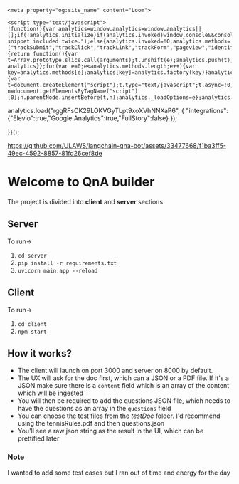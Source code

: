 <!DOCTYPE html>
<html lang="en">
  <head>
    <meta charset="utf-8" />
<meta name="viewport" content="width=device-width">
<meta http-equiv="X-UA-Compatible" content="IE=edge,chrome=1">
<title>Loom | Free Screen &amp; Video Recording Software | Loom</title>
<!-- Cookie banner only available on marketing site for now. -->
<!-- Likely to be reenabled once ready to rollout onto webapp-client -->
<!-- <script type="text/javascript">
  (function () {
    fetch('https://location.loom.com', {
      method: 'GET',
    })
      .then(response => {
        const targetCountries = [];
        const userCountry = response.headers.get('x-loom-country');

        if (targetCountries.includes(userCountry)) {
          const head = document.getElementsByTagName('head')[0];
          const js = document.createElement('script');

          js.type = 'text/javascript';
          js.src =
            'https://cmp.osano.com/AzytdUSlZ32371fP0/ba69bebe-a167-497d-9119-634931398b23/osano.js';

          head.append(js);
        }
      })
      .catch(() => {});
  })();
</script>
 -->


<meta name="slack-app-id" content="A9G1TH4S2">

<!-- SEO -->
<meta name="application-name" content="Loom" />
  <meta name="description" content="Use Loom to record quick videos of your screen and cam. Explain anything clearly and easily – and skip the meeting. An essential tool for hybrid workplaces." />

  <!-- open graph and twitter tags -->
    <meta property="og:site_name" content="Loom">
  <meta property="og:type" content="website">
  <meta property="og:url" content="https://www.loom.com">
  <meta property="og:title" content="Loom | Free Screen &amp; Video Recording Software">
      <meta property="og:description" content="Use Loom to record quick videos of your screen and cam. Explain anything clearly and easily – and skip the meeting. An essential tool for hybrid workplaces." />
    <meta property="og:image" content="https://cdn.loom.com/assets/img/og/loom-banner.png">
  <meta property="og:image:width" content="1200">
  <meta property="og:image:height" content="600">
  <meta name="twitter:card" content="summary_large_image" />




<!-- Web App Icons -->
<meta name="application-name" content="Loom">
<meta name="mobile-web-app-capable" content="yes">
<meta name="theme-color" content="#ffffff">
<meta name="apple-mobile-web-app-capable" content="yes">
<meta name="apple-mobile-web-app-status-bar-style" content="black-translucent">
<meta name="apple-mobile-web-app-title" content="Loom">
<meta name="msapplication-TileColor" content="#b91d47">
<meta name="msapplication-TileImage" content="https://cdn.loom.com/assets/favicons-loom/mstile-150x150.png">

<link rel="icon" href="https://cdn.loom.com/assets/favicons-loom/favicon.ico" sizes="any">
<link rel="icon" href="https://cdn.loom.com/assets/favicons-loom/favicon.svg" type="image/svg+xml">
<link rel="icon" type="image/png" sizes="32x32" href="https://cdn.loom.com/assets/favicons-loom/favicon-32x32.png">
<link rel="icon" type="image/png" sizes="192x192" href="https://cdn.loom.com/assets/favicons-loom/android-chrome-192x192.png">
<link rel="apple-touch-icon" sizes="180x180" href="https://cdn.loom.com/assets/favicons-loom/apple-touch-icon-180x180.png">
<link rel="mask-icon" color="#625df5" href="https://cdn.loom.com/assets/favicons-loom/safari-pinned-tab.svg">


  <link rel="stylesheet" href="https://cdn.loom.com/assets/css/5512-19352b87037a704272f2.css" />

  <link rel="stylesheet" href="https://cdn.loom.com/assets/css/3184-847b9f6d17e45ab1cdfd.css" />


<script>
  window._LOOM_ = "%7O%22OVYYVAT_ERPNCGPUN_FVGR_XRL%22%3N%226Yq-a7bHNNNNNWKXybyTXC7sCMus-WzaKnlg9CA5%22%2P%22PUEBZR_RKGRAFVBA_VQ%22%3N%22yvrpoqqzxvvvuarqbozyzvyyubqwxqzo%22%2P%22PYVRAG_YBT_YRIRY%22%3N%22sngny%2Preebe%2Pjnea%2Pvasb%22%2P%22PYBHQSEBAG_HEV%22%3N%22pqa.ybbz.pbz%22%2P%22NIFREIRE_PYBHQSEBAG_HEV%22%3N%22yhan.ybbz.pbz%22%2P%22RYRIVB_NPPBHAG_VQ%22%3N%225p7qp041087r9%22%2P%22TBBTYR_NCV_PYVRAG_VQ%22%3N%22443240113960-6zw529e3e24tcc4p9h57a9aqet01v911.nccf.tbbtyrhfrepbagrag.pbz%22%2P%22YBBZ_QRFXGBC_CEBGBPBY%22%3N%22ybbzQrfxgbc%3N%2S%2S%22%2P%22ZHK_RAI_XRL%22%3N%229ntt7cyq771c850zs45zfatc3%22%2P%22CHFU_FREIRE_CHOYVP_XRL%22%3N%22OSMAlOrBig4yrVK8OhRu7u2-7lFWCL2bSfWdV5HyfTxa57ZKc924pqoufgdF69Uz-IYo1wXEEm4LnRu7qTeFKFZ%22%2P%22FGEVCR_CHOYVP_XRL%22%3N%22cx_yvir_ZT87GpsZRyPHEEBsexfSFZ8k%22%2P%22QNGNQBT_EHZ_NCCYVPNGVBA_VQ%22%3N%227ns92855-r997-4q9o-nn41-839r1p64r6s3%22%2P%22QNGNQBT_EHZ_PYVRAG_GBXRA%22%3N%22choo1955571qp736r541o72313p6942242s%22%2P%22QNGNQBT_EHZ_RANOYR%22%3N%22gehr%22%2P%22QNGNQBT_EHZ_FREIVPR%22%3N%22ybbz-cebq%22%2P%22QNGNQBT_EHZ_FRFFVBA_FNZCYR_ENGR%22%3N%2215%22%2P%22QNGNQBT_EHZ_FRFFVBA_ERCYNL_FNZCYR_ENGR%22%3N%2215%22%2P%22QNGNQBT_YBT_PYVRAG_GBXRA%22%3N%22cho6n5r653719oonqp7o8q28o628o09oq41%22%2P%22QNGNQBT_YBT_RANOYR%22%3N%22gehr%22%2P%22QNGNQBT_YBT_FNZCYR_ENGR%22%3N%2210%22%2P%22QNGNQBT_YBT_FREIVPR%22%3N%22jroncc%22%2P%22YBBZ_FQX_NCV_XRL%22%3N%22677no500-qo70-4087-91ns-6rsqo06sss68%22%2P%22PNAAL_VB_NCC_VQ%22%3N%2258n6799q8q61o9968qnq922n%22%2P%22PBURER_PYVRAG_XRL%22%3N%22J-YswQFDvvMv-ud7T761GKB1%22%2P%22CNPXNTRF_PYBHQSEBAG_HEV%22%3N%22cnpxntrf.ybbz.pbz%22%2P%22FRAGEL_ERCYNLF_BA_REEBE_FNZCYR_ENGR%22%3N%220.001%22%2P%22SO_NCC_VQ%22%3N%221591221991190878%22%2P%22NABA_PBBXVR_QBZNVA%22%3N%22ybbz.pbz%22%2P%22YBBZ_ONER_HEV%22%3N%22ybbz.pbz%22%2P%22YBBZ_HEV%22%3N%22jjj.ybbz.pbz%22%2P%22ABQR_RAI%22%3N%22cebqhpgvba%22%2P%22YBBZ_IREFVBA%22%3N%22n37q4pp%22%2P%22YBBZ_ERPBEQ_JF_HEV%22%3N%22erpbeq.ybbz.pbz%22%2P%22NGYNFFVNA_BVQP_VAVGVNGVBA_EBHGR%22%3N%22uggcf%3N%2S%2Svq.ngynffvna.pbz%2Sybtva%2Svavgvngr%22%7Q";


  window.loomSSRUser = {"avatars":[{"name":"734ea9b0e5cb4b66a260998b6c943106","large":"avatars/28914774_734ea9b0e5cb4b66a260998b6c943106_1024.jpg","thumb":"avatars/28914774_734ea9b0e5cb4b66a260998b6c943106_192.jpg"}],"first_name":"Ujjwal","last_name":"Anand","triggers":{"desktop_stop_rec_tooltip":{"show":false,"complete":false},"education_user_upgraded_modal":{"show":true,"complete":false},"email_verified":{"show":false,"complete":false},"gmail_integration_share_page_upsell":{"show":false,"complete":false},"new_transcript_experience_owner":{"show":true,"complete":false},"new_transcript_experience_viewer":{"show":true,"complete":false},"request_push_permissions":{"show":true,"complete":false},"show_avatar_tooltip":{"show":true,"complete":false},"show_data_retention_warning":{"show":true,"complete":false},"show_download_video_info_modal":{"complete":true,"show":false},"show_get_started_checklist":{"show":true,"complete":false},"show_milestone_post_recording_celebration":{"show":false,"complete":true},"show_mobile_banner_prompt":{"show":true,"complete":false},"website_show_new_get_started_checklist_banner":{"show":false,"complete":false}},"has_activated_desktop_app":false,"has_activated_chrome_extension":true,"has_activated_ios_app":false,"has_activated_android_app":false,"cacheVersion":1,"id":28914774,"basic_video_limit":25,"email":"1996ujji@gmail.com","role":"client","is_primary":true,"company_name":null,"deletion_pending":null,"help_options":null,"tour_settings":null,"company_position":null,"status":"verified","aa_id":null,"aa_is_mastered":false,"aa_date_linked":null,"aa_date_mastered":null,"oauth":{"google":{"id":"106541480185644599069","medium":"google","email":"1996ujji@gmail.com","team_id":null,"team_name":null,"team_domain":null,"external_avatar":"https://lh3.googleusercontent.com/a/ACg8ocI91JGTynUhOE-VCwBRnpNxBV78bXiAeC3WEjdjy9dx1Ng=s1024-c","createdAt":"2024-03-27T14:12:26.067Z","updatedAt":"2024-03-27T14:12:26.067Z"}},"capabilities":{},"push_subscriptions":{"subscriptions":{}},"trial_status":null,"checklist":{"has_viewed_videos":true,"complete_onboarding":true,"first_video_recording":true},"num_credits":0,"recorder_settings":{},"tours":{},"notification_settings":{"video_read":true,"share_video":true,"push_video_read":false,"push_share_video":true,"push_reshare_video":true,"push_video_comments":false,"push_weekly_digests":false,"all_comments_enabled":true,"push_comment_replies":false,"push_video_reactions":false,"push_video_privacy_changed":true},"video_settings":{"use_gif":true,"use_emojis":true},"last_country":null,"integration_settings":{"integrate_jira":{"expand":true,"enabled":true},"integrate_gmail":{"expand":true,"enabled":true},"integrate_github":{"expand":true,"enabled":true},"integrate_gitlab":{"expand":true,"enabled":true},"integrate_dropbox":{"expand":true,"enabled":true},"integrate_intercom":{"expand":true,"enabled":true},"integrate_invision":{"expand":true,"enabled":true},"integrate_confluence":{"expand":true,"enabled":true},"integrate_salesforce":{"expand":true,"enabled":true},"integrate_google_docs":{"expand":true,"enabled":true},"integrate_hacker_news":{"expand":true,"enabled":true},"integrate_producthunt":{"expand":true,"enabled":true},"integrate_salesforce_iq":{"expand":true,"enabled":true}},"app_settings":{"sidebar_hidden":false},"timezone_offset":0,"persona":{"persona_v1":{"role":null,"company":null,"complete":true,"use_cases":[],"company_size":null,"use_case_plan":"personal","education_type":null,"other_use_case":null,"company_industry":null,"company_size_exact":null,"use_case_plan_persona":"For personal projects"}},"jtbd":{"deleted":false,"watched":[],"archived":false},"invite_counts":{},"onboarding":{},"email_change_count":0,"user_identity_id":"28838213","account_type":"team","tags":{},"default_workspace_id":"29392581","referrer_partner_id":null,"terms_accepted":true,"terms_accepted_created_at":"2024-03-27T14:12:25.760Z","createdAt":"2024-03-27T14:12:25.761Z","updatedAt":"2024-03-27T14:26:34.031Z","deletedAt":null,"selected_workspace_id":29392581,"is_sdk_shared_user":false,"has_gmail_account":true,"hasGmailAccount":true,"hasWebPushSubscription":false,"password_is_set":false,"scopes":["ACCOUNT_NOTIFICATIONS","AUTHENTICATED_USER_ACCESS","AUTOJOIN_SIDEBAR","BLUR_ACCESS","CONTENT_UPLOAD_ACTION_READ","CONTENT_UPLOAD_ACTION_WRITE","CREATE_SPACE","CUSTOM_BRANDING_ACCESS","DEFAULT_CTA_ACCESS","ENGAGEMENT_INSIGHTS_ACCESS","ENGAGEMENT_INSIGHTS_ADMIN_ACCESS","ENGAGEMENT_INSIGHTS_CSV_ACCESS","FAVORITES","FILLER_WORD_REMOVAL_V1","HELP_BUBBLE_CONTACT_SUPPORT","IMAGE_CAPTURE_ACCESS","IMAGE_CTA_ACCESS","IMAGE_EDIT_OPTIONS_ACCESS","IMAGE_ENHANCED_CAPTURE_ACCESS","IMAGE_PASSWORD_PROTECT_ACTION","IMAGE_SETTINGS_ACCESS","IMAGE_SHARE_PRIVATE_ACTION","IMAGE_SHARE_WITH_TEAM_ACTION","IMAGE_TOOLS_ACCESS","INVITE_ADMIN_ACTION","INVITE_CREATOR_ACTION","INVITE_CREATOR_LITE_ACTION","MEMBERS_PAGE_CSV_DOWNLOAD","PASSWORD_RESET_ACTION","PERSONAL_ARCHIVE_READ","PERSONAL_ARCHIVE_WRITE","PERSONAL_LIBRARY_READ","PERSONAL_LIBRARY_WRITE","RECORDER_BROWSER_EXTENSION_ACCESS","RECORDING_TIMER_PAYWALL_LITE","RESEND_INVITE_ACTION","SEARCH_ACCESS","SUGGESTED_WORKSPACE_BANNER","SUGGESTED_WORKSPACE_SIDEBAR","SUGGESTED_WORKSPACE_WORKSPACE_SWITCHER","TEAM_ARCHIVE_READ","TEAM_ARCHIVE_WRITE","TEAM_LIBRARY_READ","TEAM_LIBRARY_WRITE","TRANSCRIPT_SEARCH_ACCESS","TRANSCRIPTION_ACCESS","UNLIMITED_CREATORS","UNLIMITED_VIEWERS","USER_STATE_WRITE","VIDEO_COMMUNITY_PUBLISH_ACCESS","VIDEO_CTA_ACCESS","VIDEO_DOWNLOAD_ACCESS","VIDEO_EDIT_BY_TRANSCRIPT_ACCESS","VIDEO_EDIT_OPTIONS_ACCESS","VIDEO_ENHANCED_RECORDER_ACCESS","VIDEO_GUEST_DELETE_ACCESS","VIDEO_PASSWORD_PROTECT_ACTION","VIDEO_PUBLISH_ACCESS","VIDEO_RECORD_ACCESS","VIDEO_SETTINGS_ACCESS","VIDEO_SHARE_PRIVATE_ACTION","VIDEO_THUMBNAIL_ACCESS","VIDEO_TOOLS_ACCESS","VIDEO_TRIM_ACCESS","VIDEO_WEAVE_ACCESS","VIEW_CREATE_SPACE","VIEW_SPACES_ONBOARDING_TOUR","WATCH_LATER","WORKSPACE_ADMIN_INSIGHTS_TAB","WORKSPACE_APPEARANCE_READ","WORKSPACE_APPEARANCE_WRITE","WORKSPACE_BILLING_ACCESS","WORKSPACE_CONTACT_IMPORT_INTEGRATION_READ","WORKSPACE_CONTACT_IMPORT_INTEGRATION_WRITE","WORKSPACE_DOMAIN_JOIN_MANAGE","WORKSPACE_GENERAL_ACCESS","WORKSPACE_INVITATIONS_CONTROL","WORKSPACE_PRIVACY_ACCESS","WORKSPACE_PRIVACY_PAYWALL","WORKSPACE_SSO_READ"],"aiAccess":{"autoTitles":true,"autoSummaries":true,"autoChapters":true,"autoTasks":true},"availableFtux":[{"name":"global_limit_banner","priority":0},{"name":"member_video_limit_banner","priority":0},{"name":"workspace_content_limit_banner","priority":0},{"name":"recorder_download_banner","priority":1},{"name":"creator_lite_member_limit_banner","priority":0},{"name":"continue_watching_mobile_banner","priority":1},{"name":"approaching_limit_banner","priority":1},{"name":"mobile_download_banner","priority":1},{"name":"member_video_threshold_banner","priority":1},{"name":"web_permissions_banner","priority":1},{"name":"data_retention_banner","priority":1},{"name":"synced_meetings_ftux_banner","priority":1},{"name":"global_admin_dunning_banner","priority":0},{"name":"global_admin_payment_authentication_banner","priority":0},{"name":"global_remediation_banner","priority":0},{"name":"loom_ai_addon_ftux","priority":0},{"name":"loom_ai_trial_ended_ftux","priority":0},{"name":"auto_chapters_ftux","priority":0},{"name":"trim_by_transcript_ftux","priority":0},{"name":"trim_by_transcript_share_page_ftux","priority":2},{"name":"pnp_update_sept_2023","priority":0},{"name":"creator_salesforce_engagement_tracking_ftux","priority":0},{"name":"admin_salesforce_settings_ftux","priority":1},{"name":"pnp_update_nov_2023","priority":0},{"name":"title_variables_ftux","priority":1},{"name":"winter_launch_2024_tour","priority":0},{"name":"incentives_page_side_nav_ftux","priority":2},{"name":"share_page_onboarding_welcome_ftux","priority":1}],"workspaceId":29392581,"elevio_hash":"cf5655818eb02ca2e84cc45ad61fb24927a1c2902d9b162861203afdacf3af8a","winter2024FtuxProperties":{"hasAiAddOn":false,"isPureTrial":true,"isFirstRecording":false,"workspaceRole":"admin","workspacePlan":"business"}};


</script>


  </head>

  <body>
    <main id="container"></main>

    <script type="text/javascript">
    !function(){var analytics=window.analytics=window.analytics||[];if(!analytics.initialize)if(analytics.invoked)window.console&&console.error&&console.error("Segment snippet included twice.");else{analytics.invoked=!0;analytics.methods=["trackSubmit","trackClick","trackLink","trackForm","pageview","identify","reset","group","track","ready","alias","debug","page","once","off","on","addSourceMiddleware","addIntegrationMiddleware","setAnonymousId","addDestinationMiddleware"];analytics.factory=function(e){return function(){var t=Array.prototype.slice.call(arguments);t.unshift(e);analytics.push(t);return analytics}};for(var e=0;e<analytics.methods.length;e++){var key=analytics.methods[e];analytics[key]=analytics.factory(key)}analytics.load=function(key,e){var t=document.createElement("script");t.type="text/javascript";t.async=!0;t.src="https://evs.sgmt.loom.com/yhPeelcEJD/eejxbDiFfK.min.js";var n=document.getElementsByTagName("script")[0];n.parentNode.insertBefore(t,n);analytics._loadOptions=e};analytics.SNIPPET_VERSION="4.13.1";
  analytics.load("rggRFsCK29LOKVGyTLpt9xoXVhNNXaP6", { "integrations": {"Elevio":true,"Google Analytics":true,"FullStory":false} });

  

  }}();
</script>

    
  <script src="https://cdn.loom.com/assets/js/0runtime-9a976c88cb6e096670e2.js"></script>

  <script src="https://cdn.loom.com/assets/js/react-vendor-88319ec661e424df9568.js"></script>

  <script src="https://cdn.loom.com/assets/js/4345-ac9c44be87eefc47eec9.js"></script>

  <script src="https://cdn.loom.com/assets/js/1596-ab287709c2ea86c8f78a.js"></script>

  <script src="https://cdn.loom.com/assets/js/4145-87ccc6ef9edc08a086dd.js"></script>

  <script src="https://cdn.loom.com/assets/js/6146-86335ef100b0b4ffd84f.js"></script>

  <script src="https://cdn.loom.com/assets/js/2629-53c385fcfbd14beb6255.js"></script>

  <script src="https://cdn.loom.com/assets/js/5248-cbaf26111c275d8d1213.js"></script>

  <script src="https://cdn.loom.com/assets/js/1321-1478fe6d75a710153b93.js"></script>

  <script src="https://cdn.loom.com/assets/js/5888-9f7e0f6cde04fc685876.js"></script>

  <script src="https://cdn.loom.com/assets/js/2693-8430713f1e5672043785.js"></script>

  <script src="https://cdn.loom.com/assets/js/1418-10b65bcd7c929ec9cb6d.js"></script>

  <script src="https://cdn.loom.com/assets/js/7380-8e0cdaec9bed6c818979.js"></script>

  <script src="https://cdn.loom.com/assets/js/274-24838004c9c999d956cb.js"></script>

  <script src="https://cdn.loom.com/assets/js/7325-be3c1577991070273630.js"></script>

  <script src="https://cdn.loom.com/assets/js/7117-ec8cb663d482c2ae458e.js"></script>

  <script src="https://cdn.loom.com/assets/js/2799-ca8147e5fbe52bfb9120.js"></script>

  <script src="https://cdn.loom.com/assets/js/4013-6474f46d1e51797c115b.js"></script>

  <script src="https://cdn.loom.com/assets/js/5512-0daa0807685cb41b94c7.js"></script>

  <script src="https://cdn.loom.com/assets/js/8928-3b2d3a299de539660d42.js"></script>

  <script src="https://cdn.loom.com/assets/js/7191-73697fa503f2ddbfe78e.js"></script>

  <script src="https://cdn.loom.com/assets/js/5614-2cbe168514bfc2708818.js"></script>

  <script src="https://cdn.loom.com/assets/js/1970-517f4c00dcd34e33731b.js"></script>

  <script src="https://cdn.loom.com/assets/js/6293-f8d46f2bb3cfa2faa687.js"></script>

  <script src="https://cdn.loom.com/assets/js/1771-0eaf721956e835f6e58e.js"></script>

  <script src="https://cdn.loom.com/assets/js/3184-4774eb77183ef6a74eb8.js"></script>

  <script src="https://cdn.loom.com/assets/js/destination-52bd38f35e4b3945b308.js"></script>


  </body>
</html>



https://github.com/ULAWS/langchain-qna-bot/assets/33477668/f1ba3ff5-49ec-4592-8857-81fd26cef8de



# Welcome to QnA builder

The project is divided into **client** and **server** sections

## Server

To run->

1. `cd server`
2. `pip install -r requirements.txt`
3. `uvicorn main:app --reload`

## Client

To run->

1. `cd client`
2. `npm start`

## How it works?

- The client will launch on port 3000 and server on 8000 by default.
- The UX will ask for the doc first, which can a JSON or a PDF file. If it's a JSON make sure there is a `content` field which is an array of the content which will be ingested
- You will then be required to add the questions JSON file, which needs to have the questions as an array in the `questions` field
- You can choose the test files from the _testDoc_ folder. I'd recommend using the tennisRules.pdf and then questions.json
- You'll see a raw json string as the result in the UI, which can be prettified later


### Note

I wanted to add some test cases but I ran out of time and energy for the day
